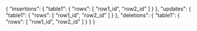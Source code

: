 {
    "insertions": {
        "table1": {
            "rows": [
                "row1_id",
                "row2_id"
            ]
        }
    },
    "updates": {
        "table1": {
            "rows": [
                "row1_id",
                "row2_id"
            ]
        }
    },
    "deletions": {
        "table1": {
            "rows": [
                "row1_id",
                "row2_id"
            ]
        }
    }
}